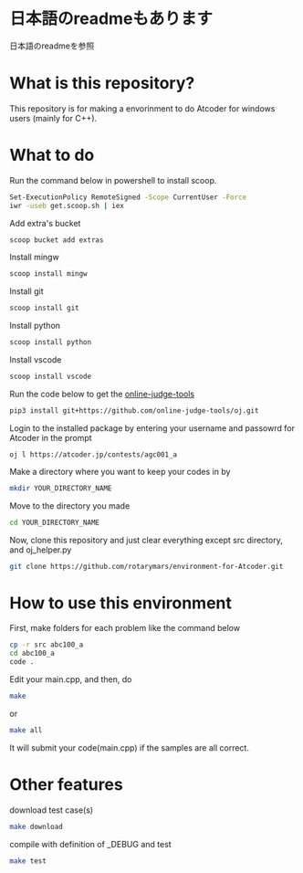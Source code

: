 # 日本語のreadmeもあります
日本語のreadmeを参照
# What is this repository?
This repository is for making a envorinment to do Atcoder for windows users (mainly for C++).
# What to do
Run the command below in powershell to install scoop.
```bash
Set-ExecutionPolicy RemoteSigned -Scope CurrentUser -Force
iwr -useb get.scoop.sh | iex
```
Add extra's bucket
```bash
scoop bucket add extras
```
Install mingw
```bash
scoop install mingw
```
Install git
```bash
scoop install git
```
Install python
```bash
scoop install python
```
Install vscode
```bash
scoop install vscode
```
Run the code below to get the [online-judge-tools](https://github.com/online-judge-tools/oj)
```bash
pip3 install git+https://github.com/online-judge-tools/oj.git
```
Login to the installed package by entering your username and passowrd for Atcoder in the prompt
```
oj l https://atcoder.jp/contests/agc001_a
```
Make a directory where you want to keep your codes in by
```bash
mkdir YOUR_DIRECTORY_NAME
```
Move to the directory you made
```bash
cd YOUR_DIRECTORY_NAME
```
Now, clone this repository and just clear everything except src directory, and oj_helper.py
```bash
git clone https://github.com/rotarymars/environment-for-Atcoder.git
```
# How to use this environment
First, make folders for each problem like the command below
```bash
cp -r src abc100_a
cd abc100_a
code .
```
Edit your main.cpp, and then, do
```bash
make
```
or
```bash
make all
```
It will submit your code(main.cpp) if the samples are all correct.
# Other features
download test case(s)
```bash
make download
```
compile with definition of _DEBUG and test
```bash
make test
```
